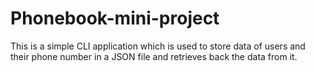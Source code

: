 # Phonebook-mini-project
This is a simple CLI application which is used to store data of users and their phone number in a JSON file and retrieves back the data from it.
